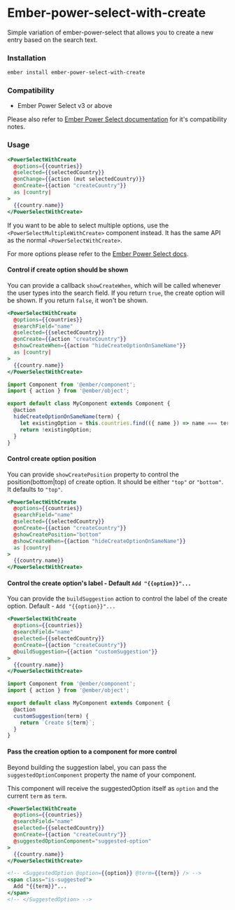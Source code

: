 # Ember-power-select-with-create

Simple variation of ember-power-select that allows you to create a new entry based on the search text.

### Installation

```sh
ember install ember-power-select-with-create
```

### Compatibility

* Ember Power Select v3 or above

Please also refer to [Ember Power Select documentation](https://github.com/cibernox/ember-power-select#ember-power-select) for it's compatibility notes.

### Usage

```hbs
<PowerSelectWithCreate
  @options={{countries}}
  @selected={{selectedCountry}}
  @onChange={{action (mut selectedCountry)}}
  @onCreate={{action "createCountry"}}
  as |country|
>
  {{country.name}}
</PowerSelectWithCreate>
```

If you want to be able to select multiple options, use the `<PowerSelectMultipleWithCreate>` component instead. It has the same API as the normal `<PowerSelectWithCreate>`.

For more options please refer to the [Ember Power Select docs](http://www.ember-power-select.com/docs).

#### Control if create option should be shown

You can provide a callback `showCreateWhen`, which will be called whenever the user types into the search field.
If you return `true`, the create option will be shown. If you return `false`, it won't be shown.

```hbs
<PowerSelectWithCreate
  @options={{countries}}
  @searchField="name"
  @selected={{selectedCountry}}
  @onCreate={{action "createCountry"}}
  @showCreateWhen={{action "hideCreateOptionOnSameName"}}
  as |country|
>
  {{country.name}}
</PowerSelectWithCreate>
```

```js
import Component from '@ember/component';
import { action } from '@ember/object';

export default class MyComponent extends Component {
  @action
  hideCreateOptionOnSameName(term) {
    let existingOption = this.countries.find(({ name }) => name === term);
    return !existingOption;
  }
}
```

#### Control create option position

You can provide `showCreatePosition` property to control the position(bottom|top) of create option. It should be either `"top"` or `"bottom"`. It defaults to `"top"`.

```hbs
<PowerSelectWithCreate
  @options={{countries}}
  @searchField="name"
  @selected={{selectedCountry}}
  @onCreate={{action "createCountry"}}
  @showCreatePosition="bottom"
  @showCreateWhen={{action "hideCreateOptionOnSameName"}}
  as |country|
>
  {{country.name}}
</PowerSelectWithCreate>
```

#### Control the create option's label - Default `Add "{{option}}"...`

You can provide the `buildSuggestion` action to control the label of the create option. Default - `Add "{{option}}"...`

```hbs
<PowerSelectWithCreate
  @options={{countries}}
  @searchField="name"
  @selected={{selectedCountry}}
  @onCreate={{action "createCountry"}}
  @buildSuggestion={{action "customSuggestion"}}
>
  {{country.name}}
</PowerSelectWithCreate>
```

```js
import Component from '@ember/component';
import { action } from '@ember/object';

export default class MyComponent extends Component {
  @action
  customSuggestion(term) {
    return `Create ${term}`;
  }
}
```

#### Pass the creation option to a component for more control

Beyond building the suggestion label, you can pass the `suggestedOptionComponent` property the name of your component.

This component will receive the suggestedOption itself as `option` and the current `term` as `term`.

```hbs
<PowerSelectWithCreate
  @options={{countries}}
  @searchField="name"
  @selected={{selectedCountry}}
  @onCreate={{action "createCountry"}}
  @suggestedOptionComponent="suggested-option"
>
  {{country.name}}
</PowerSelectWithCreate>
```

```hbs
<!-- <SuggestedOption @option={{option}} @term={{term}} /> -->
<span class="is-suggested">
  Add "{{term}}"...
</span>
<!-- </SuggestedOption> -->
```
